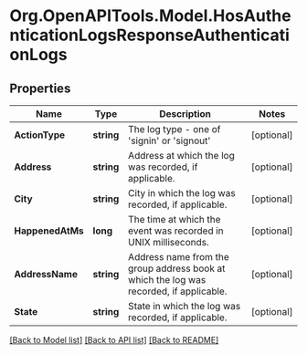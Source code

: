 # Org.OpenAPITools.Model.HosAuthenticationLogsResponseAuthenticationLogs
## Properties

Name | Type | Description | Notes
------------ | ------------- | ------------- | -------------
**ActionType** | **string** | The log type - one of &#39;signin&#39; or &#39;signout&#39; | [optional] 
**Address** | **string** | Address at which the log was recorded, if applicable. | [optional] 
**City** | **string** | City in which the log was recorded, if applicable. | [optional] 
**HappenedAtMs** | **long** | The time at which the event was recorded in UNIX milliseconds. | [optional] 
**AddressName** | **string** | Address name from the group address book at which the log was recorded, if applicable. | [optional] 
**State** | **string** | State in which the log was recorded, if applicable. | [optional] 

[[Back to Model list]](../README.md#documentation-for-models) [[Back to API list]](../README.md#documentation-for-api-endpoints) [[Back to README]](../README.md)

